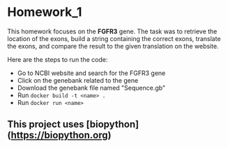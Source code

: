 # Homework_1

This homework focuses on the **FGFR3** gene. The task was to retrieve the location of the exons, build a string containing the correct exons, translate the exons, and compare the result to the given translation on the website.

Here are the steps to run the code:

- Go to NCBI website and search for the FGFR3 gene
- Click on the genebank related to the gene
- Download the genebank file named "Sequence.gb"
- Run `docker build -t <name> .`
- Run `docker run <name>`

## This project uses [biopython] (https://biopython.org)
